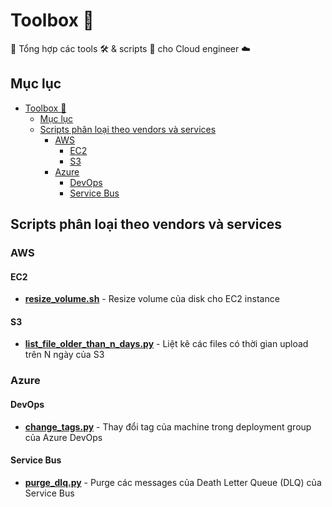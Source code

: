 # Toolbox 🧰

🧰 Tổng hợp các tools 🛠️ & scripts 📝 cho Cloud engineer ☁️

## Mục lục

- [Toolbox 🧰](#toolbox-)
  - [Mục lục](#mục-lục)
  - [Scripts phân loại theo vendors và services](#scripts-phân-loại-theo-vendors-và-services)
    - [AWS](#aws)
      - [EC2](#ec2)
      - [S3](#s3)
    - [Azure](#azure)
      - [DevOps](#devops)
      - [Service Bus](#service-bus)

## Scripts phân loại theo vendors và services

### AWS

#### EC2

- **[resize_volume.sh](aws/ec2/resize_volume.sh)** - Resize volume của disk cho EC2 instance

#### S3

- **[list_file_older_than_n_days.py](aws/s3/list_file_older_than_n_days.py)** - Liệt kê các files có thời gian upload trên N ngày của S3

### Azure

#### DevOps

- **[change_tags.py](azure/devops/change_tags.py)** - Thay đổi tag của machine trong deployment group của Azure DevOps

#### Service Bus

- **[purge_dlq.py](azure/service_bus/purge_dlq.py)** - Purge các messages của Death Letter Queue (DLQ) của Service Bus
